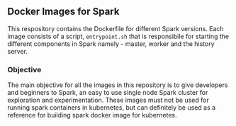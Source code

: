 ## Docker Images for Spark

This respository contains the Dockerfile for different Spark versions. Each image consists of a script, `entrypoint.sh` that is responsibile for starting
the different components in Spark namely - master, worker and the history server.

### Objective

The main objective for all the images in this repository is to give developers and beginners to Spark, an easy to use single node Spark cluster for exploration and experimentation. These images must not be used for running spark containers in kubernetes, but can definitely be used as a reference for building spark docker image for kubernetes.
